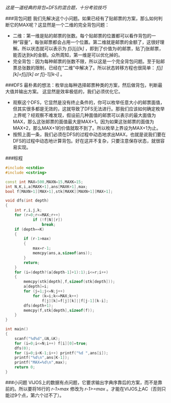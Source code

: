 *这是一道经典的背包+DFS的混合题，十分考验技巧*

###背包问题
我们先解决这个小问题。如果已经有了贴邮票的方案，那么如何判断它的MAX呢？这显然是一个二维的完全背包问题：

- 二维：第一维是贴的邮票的张数。每个贴邮票的位置都可以看作背包的一种“容量”，每张邮票都会占用一个位置。第二维就是邮票的金额了，这很好理解。所以状态就可以表示为 *f[i][j][k]* ，即到了价值为i的邮票，贴了j张邮票，能否达到k的金额。众所周知，第一维是可以优化掉的。
- 完全背包：因为每种邮票的张数不限，所以这是一个完全背包问题。至于贴邮票总张数的限制，已经在“二维”中解决了。所以状态转移方程也很简单： *f[j][k]=f[j][k] or f[j-1][k-i]* 。

###DFS
最朴素的想法：枚举出每种选择邮票种类的方案，然后做背包，判断最大值并输出方案。
这显然是效率极低的，我们必须优化它。

- 观察这个DFS，它显然是没有终止条件的，你可以枚举任意大小的邮票面值，但其实很多都是无效的，这就导致了DFS无法进行。那我们应该如何确定枚举上界呢？经观察不难发现，假设前几种面值的邮票可以表示的最大面值为MAX，那么这张邮票的面值最大是MAX+1。因为如果这张邮票的面值为MAX+2，那么MAX+1的价值就取不到了。所以枚举上界设为MAX+1为止。
- 按照上面一条，我们必须在DFS的过程中动态地求出MAX，也就是说我们要在DFS的过程中动态地计算背包。好在这并不复杂，只要注意保存状态，就很容易实现。

###标程

```cpp
#include <cstdio>
#include <cstring>

const int MAX=500,MAXN=15,MAXK=15;
int N,K,i,a[MAXK+1],ans[MAXK+1],max;
bool f[MAXN+1][MAX+1],stk[MAXK][MAXN+1][MAX+1];

void dfs(int depth)
{
    int r,i,j,k;
    for (r=0;r<=MAX;r++)
            if (!f[N][r])
                break;
    if (depth==K)
    {
        if (r-1>max)
        {
            max=r-1;
            memcpy(ans,a,sizeof(ans));
        }
        return;
    }
    for (i=(depth?(a[depth-1]+1):1);i<=r;i++)
    {
        memcpy(stk[depth],f,sizeof(stk[depth]));
        a[depth]=i;
        for (j=1;j<=N;j++)
            for (k=i;k<=MAX;k++)
                f[j][k]=f[j][k]||f[j-1][k-i];
        dfs(depth+1);
        memcpy(f,stk[depth],sizeof(f));
    }
}

int main()
{
    scanf("%d%d",&N,&K);
    for (i=0;i<=N;i++) f[i][0]=true;
    dfs(0);
    for (i=0;i<K-1;i++) printf("%d ",ans[i]);
    printf("%d\n",ans[K-1]);
    printf("MAX=%d\n",max);
    return 0;
}

```

###小问题
VIJOS上的数据有点问题，它要求输出字典序靠后的方案，而不是靠前的。所以要将16行的 *r-1>max* 修改为 *r-1>=max* 。才能在VIJOS上AC（否则只能过9个点，第六个过不了）。
